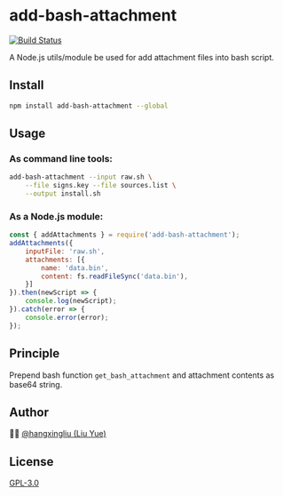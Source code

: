 # add-bash-attachment

[![Build Status](https://travis-ci.org/hangxingliu/add-bash-attachment.svg?branch=master)](https://travis-ci.org/hangxingliu/add-bash-attachment)

A Node.js utils/module be used for add attachment files into bash script.

## Install

``` bash
npm install add-bash-attachment --global
```

## Usage

### As command line tools:

``` bash
add-bash-attachment --input raw.sh \
	--file signs.key --file sources.list \
	--output install.sh
```

### As a Node.js module:

``` javascript
const { addAttachments } = require('add-bash-attachment');
addAttachments({
	inputFile: 'raw.sh',
	attachments: [{
		name: 'data.bin',
		content: fs.readFileSync('data.bin'),
	}]
}).then(newScript => {
	console.log(newScript);
}).catch(error => {
	console.error(error);
});
```

## Principle

Prepend bash function `get_bash_attachment` and attachment contents as base64 string.


## Author

👨‍💻 [@hangxingliu (Liu Yue)](https://github.com/hangxingliu)

## License

[GPL-3.0](LICENSE)
